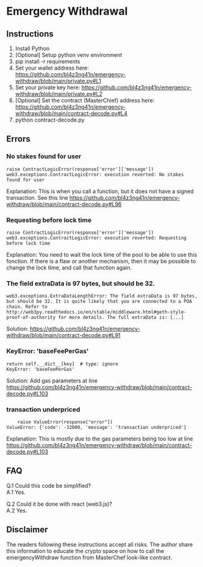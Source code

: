 # Emergency Withdrawal

## Instructions

1) Install Python
2) [Optional] Setup python venv environment
3) pip install -r requirements
4) Set your wallet address here: https://github.com/bl4z3ng41n/emergency-withdraw/blob/main/private.py#L1
5) Set your private key here: https://github.com/bl4z3ng41n/emergency-withdraw/blob/main/private.py#L2
6) [Optional] Set the contract (MasterChief) address here: https://github.com/bl4z3ng41n/emergency-withdraw/blob/main/contract-decode.py#L4
7) python contract-decode.py

## Errors

### No stakes found for user

```
raise ContractLogicError(response['error']['message'])
web3.exceptions.ContractLogicError: execution reverted: No stakes found for user
```

Explanation: This is when you call a function, but it does not have a signed transaction. See this line https://github.com/bl4z3ng41n/emergency-withdraw/blob/main/contract-decode.py#L96

### Requesting before lock time

```
raise ContractLogicError(response['error']['message'])
web3.exceptions.ContractLogicError: execution reverted: Requesting before lock time
```

Explanation: You need to wait the lock time of the pool to be able to use this fonction. If there is a flaw or another mechanism, then it may be possible to change the lock time, and call that function again.

### The field extraData is 97 bytes, but should be 32.

```
web3.exceptions.ExtraDataLengthError: The field extraData is 97 bytes, but should be 32. It is quite likely that you are connected to a POA chain. Refer to http://web3py.readthedocs.io/en/stable/middleware.html#geth-style-proof-of-authority for more details. The full extraData is: [...]
```

Solution: https://github.com/bl4z3ng41n/emergency-withdraw/blob/main/contract-decode.py#L91

### KeyError: 'baseFeePerGas'

```
return self.__dict__[key]  # type: ignore
KeyError: 'baseFeePerGas'
```
Solution: Add gas parameters at line https://github.com/bl4z3ng41n/emergency-withdraw/blob/main/contract-decode.py#L103


### transaction underpriced

```
    raise ValueError(response["error"])
ValueError: {'code': -32000, 'message': 'transaction underpriced'}
```
Explanation: This is mostly due to the gas parameters being too low at line https://github.com/bl4z3ng41n/emergency-withdraw/blob/main/contract-decode.py#L103

## FAQ

Q.1 Could this code be simplified?  
A.1 Yes.

Q.2 Could it be done with react (web3.js)?  
A.2 Yes.

## Disclaimer
The readers following these instructions accept all risks. The author share this information to educate the crypto space on how to call the emergencyWithdraw function from MasterChef look-like contract.
